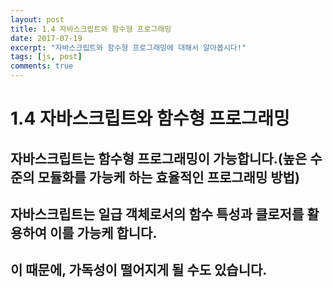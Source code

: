 ```yaml
---
layout: post
title: 1.4 자바스크립트와 함수형 프로그래밍
date: 2017-07-19
excerpt: "자바스크립트와 함수형 프로그래밍에 대해서 알아봅시다!"
tags: [js, post]
comments: true
---
```


1.4 자바스크립트와 함수형 프로그래밍
=================================

## 자바스크립트는 함수형 프로그래밍이 가능합니다.(높은 수준의 모듈화를 가능케 하는 효율적인 프로그래밍 방법)
## 자바스크립트는 일급 객체로서의 함수 특성과 클로저를 활용하여 이를 가능케 합니다.
## 이 때문에, 가독성이 떨어지게 될 수도 있습니다.